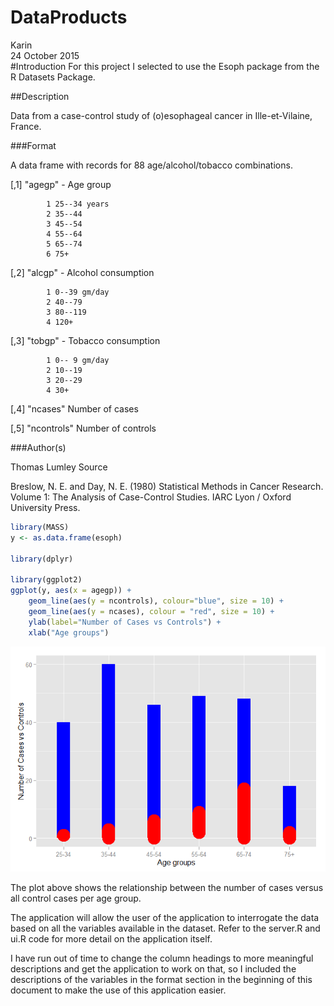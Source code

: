 # DataProducts
Karin  
24 October 2015  
#Introduction
For this project I selected to use the Esoph package from the R Datasets Package.

##Description

Data from a case-control study of (o)esophageal cancer in Ille-et-Vilaine, France. 

###Format

A data frame with records for 88 age/alcohol/tobacco combinations.

[,1] 	"agegp" - Age group 

            1 25--34 years
			2 35--44
			3 45--54
			4 55--64
			5 65--74
			6 75+
			
[,2] 	"alcgp" - Alcohol consumption 	

            1 0--39 gm/day
			2 40--79
			3 80--119
			4 120+
			
[,3] 	"tobgp" - Tobacco consumption 	

            1 0-- 9 gm/day
			2 10--19
			3 20--29
			4 30+
			
[,4] 	"ncases" 	Number of cases 	

[,5] 	"ncontrols" 	Number of controls 	

###Author(s)

Thomas Lumley
Source

Breslow, N. E. and Day, N. E. (1980) Statistical Methods in Cancer Research. Volume 1: The Analysis of Case-Control Studies. IARC Lyon / Oxford University Press. 


```r
library(MASS)
y <- as.data.frame(esoph)

library(dplyr)

library(ggplot2)
ggplot(y, aes(x = agegp)) + 
    geom_line(aes(y = ncontrols), colour="blue", size = 10) + 
    geom_line(aes(y = ncases), colour = "red", size = 10) + 
    ylab(label="Number of Cases vs Controls") + 
    xlab("Age groups")
```

![](DataProducts_files/figure-html/unnamed-chunk-1-1.png) 

The plot above shows the relationship between the number of cases versus all control cases per age group.

The application will allow the user of the application to interrogate the data based on all the variables available in the dataset. Refer to the server.R and ui.R code for more detail on the application itself.


I have run out of time to change the column headings to more meaningful descriptions and get the application to work on that, so I included the descriptions of the variables in the format section in the beginning of this document to make the use of this application easier.
